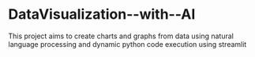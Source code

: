 # DataVisualization--with--AI
 This project aims to create charts and graphs from data using natural language processing and dynamic python code execution using streamlit
